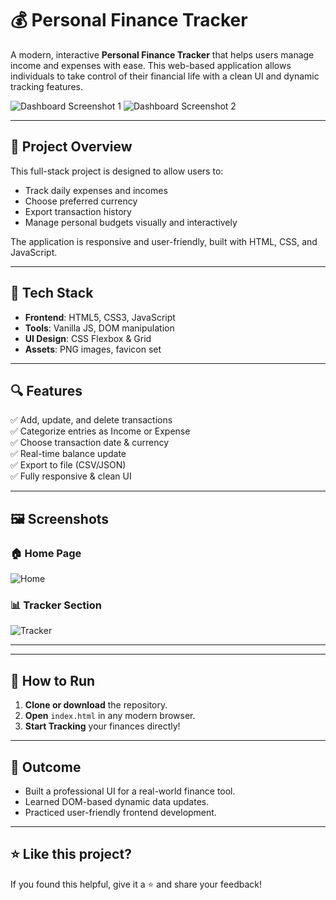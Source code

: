 # 💰 Personal Finance Tracker

A modern, interactive **Personal Finance Tracker** that helps users manage income and expenses with ease. This web-based application allows individuals to take control of their financial life with a clean UI and dynamic tracking features.

![Dashboard Screenshot 1](assets/Screenshot-1.png)
![Dashboard Screenshot 2](assets/Screenshot-2.png)

---

## 📌 Project Overview

This full-stack project is designed to allow users to:

- Track daily expenses and incomes
- Choose preferred currency
- Export transaction history
- Manage personal budgets visually and interactively

The application is responsive and user-friendly, built with HTML, CSS, and JavaScript.

---

## 🧰 Tech Stack

- **Frontend**: HTML5, CSS3, JavaScript
- **Tools**: Vanilla JS, DOM manipulation
- **UI Design**: CSS Flexbox & Grid
- **Assets**: PNG images, favicon set

---

## 🔍 Features

✅ Add, update, and delete transactions  
✅ Categorize entries as Income or Expense  
✅ Choose transaction date & currency  
✅ Real-time balance update  
✅ Export to file (CSV/JSON)  
✅ Fully responsive & clean UI  

---

## 🖼️ Screenshots

### 🏠 Home Page

![Home](assets/Screenshot-1.png)

### 📊 Tracker Section

![Tracker](assets/Screenshot-2.png)

---

---

## 🚀 How to Run

1. **Clone or download** the repository.
2. **Open** `index.html` in any modern browser.
3. **Start Tracking** your finances directly!

---

## 🎯 Outcome

- Built a professional UI for a real-world finance tool.
- Learned DOM-based dynamic data updates.
- Practiced user-friendly frontend development.

---

## ⭐ Like this project?

If you found this helpful, give it a ⭐ and share your feedback!

